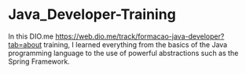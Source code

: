 # Java_Developer-Training
In this DIO.me https://web.dio.me/track/formacao-java-developer?tab=about training, I learned everything from the basics of the Java programming language to the use of powerful abstractions such as the Spring Framework. 
